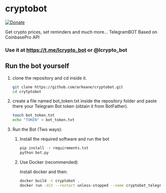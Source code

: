# cryptobot

[![Donate](https://img.shields.io/badge/Donate-PayPal-green.svg)](https://www.paypal.com/cgi-bin/webscr?cmd=_s-xclick&hosted_button_id=LZDKH4PL5Z3XN&source=url)

Get crypto prices, set reminders and much more...
TelegramBOT Based on CoinbasePro API 

### Use it at https://t.me/lcrypto_bot or @lcrypto_bot

## Run the bot yourself

1. clone the repository and cd inside it.

    ```bash
    git clone https://github.com/arkeane/cryptobot.git
    cd crytptobot
    ```

2. create a file named bot_token.txt inside the repository folder and paste there your Telegram Bot token (obtain it from BotFather).

    ```bash
    touch bot_token.txt
    echo "TOKEN" > bot_token.txt
    ````

3.  Run the Bot (Two ways):

    1. Install the required software and run the bot

        ```bash
        pip install -r requirements.txt
        python bot.py
        ```
    2. Use Docker (recommended)
        
        Install docker and then:
    
        ```bash
        docker build -t cryptobot .
        docker run -dit --restart unless-stopped --name cryptobot_telegram cryptobot
        ```

